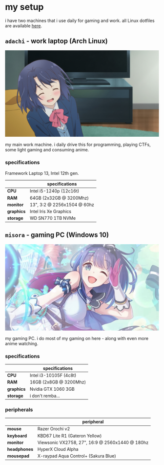 # my setup

i have two machines that i use daily for gaming and work. all Linux dotfiles are available [here](https://github.com/j1nxie/dotfiles).

## `adachi` - work laptop (Arch Linux)

![Adachi Sakura](images/adachi.jpg)

my main work machine. i daily drive this for programming, playing CTFs, some light gaming and consuming anime.

### specifications

Framework Laptop 13, Intel 12th gen.

|              | specifications              |
|--------------|-----------------------------|
| **CPU**      | Intel i5-1240p (12c16t)     |
| **RAM**      | 64GB (2x32GB @ 3200Mhz)     |
| **monitor**  | 13", 3:2 @ 2256x1504 @ 60hz |
| **graphics** | Intel Iris Xe Graphics      |
| **storage**  | WD SN770 1TB NVMe           |

## `misora` - gaming PC (Windows 10)

![Misora](images/misora.jpg)

my gaming PC. i do most of my gaming on here - along with even more anime watching.

### specifications

|              | specifications                |
|--------------|-------------------------------|
| **CPU**      | Intel i3-10105F (4c8t)        |
| **RAM**      | 16GB (2x8GB @ 3200Mhz)        |
| **graphics** | Nvidia GTX 1060 3GB           |
| **storage**  | i don't remba...              |

### peripherals

|                | peripheral                                       |
|----------------|--------------------------------------------------|
| **mouse**      | Razer Orochi v2                                  |
| **keyboard**   | KBD67 Lite R1 (Gateron Yellow)                   |
| **monitor**    | Viewsonic VX2758, 27", 16:9 @ 2560x1440 @ 180hz  |
| **headphones** | HyperX Cloud Alpha                               |
| **mousepad**   | X-raypad Aqua Control+ (Sakura Blue)             |
